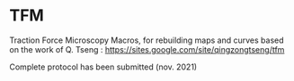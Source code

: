 # TFM
Traction Force Microscopy Macros, for rebuilding maps and curves
based on the work of Q. Tseng : https://sites.google.com/site/qingzongtseng/tfm

Complete protocol has been submitted (nov. 2021)
